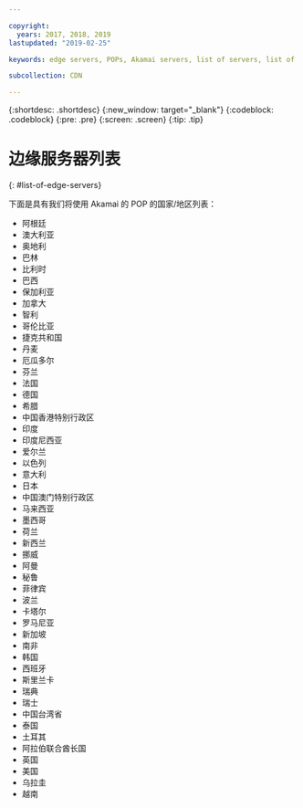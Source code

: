 ```yaml
---

copyright:
  years: 2017, 2018, 2019
lastupdated: "2019-02-25"

keywords: edge servers, POPs, Akamai servers, list of servers, list of countries

subcollection: CDN

---
```


{:shortdesc: .shortdesc}
{:new_window: target="_blank"}
{:codeblock: .codeblock}
{:pre: .pre}
{:screen: .screen}
{:tip: .tip}

# 边缘服务器列表
{: #list-of-edge-servers}

下面是具有我们将使用 Akamai 的 POP 的国家/地区列表：

* 阿根廷
* 澳大利亚
* 奥地利
* 巴林
* 比利时
* 巴西
* 保加利亚
* 加拿大
* 智利
* 哥伦比亚
* 捷克共和国
* 丹麦
* 厄瓜多尔
* 芬兰
* 法国
* 德国
* 希腊
* 中国香港特别行政区
* 印度 
* 印度尼西亚
* 爱尔兰
* 以色列
* 意大利
* 日本
* 中国澳门特别行政区
* 马来西亚
* 墨西哥
* 荷兰
* 新西兰
* 挪威
* 阿曼
* 秘鲁
* 菲律宾
* 波兰
* 卡塔尔
* 罗马尼亚
* 新加坡
* 南非
* 韩国
* 西班牙
* 斯里兰卡
* 瑞典
* 瑞士
* 中国台湾省
* 泰国
* 土耳其
* 阿拉伯联合酋长国
* 英国
* 美国
* 乌拉圭
* 越南

